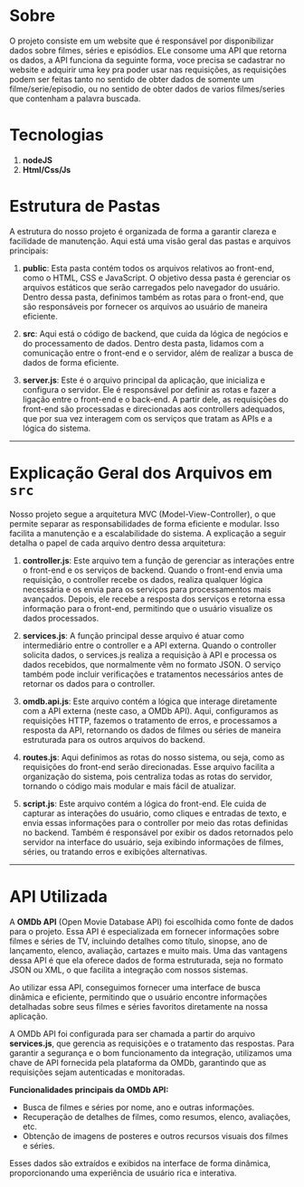 # Sobre

O projeto consiste em um website que é responsável por disponibilizar dados sobre filmes, séries e episódios. ELe consome uma API que retorna os dados, a API funciona da seguinte forma, voce precisa se cadastrar no website e adquirir uma key pra poder usar nas requisições, as requisições podem ser feitas tanto no sentido de obter dados de somente um filme/serie/episodio, ou no sentido de obter dados de varios filmes/series que contenham a palavra buscada. 

# Tecnologias

1. **nodeJS**
2. **Html/Css/Js**

# Estrutura de Pastas

A estrutura do nosso projeto é organizada de forma a garantir clareza e facilidade de manutenção. Aqui está uma visão geral das pastas e arquivos principais:

1. **public**: Esta pasta contém todos os arquivos relativos ao front-end, como o HTML, CSS e JavaScript. O objetivo dessa pasta é gerenciar os arquivos estáticos que serão carregados pelo navegador do usuário. Dentro dessa pasta, definimos também as rotas para o front-end, que são responsáveis por fornecer os arquivos ao usuário de maneira eficiente.

2. **src**: Aqui está o código de backend, que cuida da lógica de negócios e do processamento de dados. Dentro desta pasta, lidamos com a comunicação entre o front-end e o servidor, além de realizar a busca de dados de forma eficiente.

3. **server.js**: Este é o arquivo principal da aplicação, que inicializa e configura o servidor. Ele é responsável por definir as rotas e fazer a ligação entre o front-end e o back-end. A partir dele, as requisições do front-end são processadas e direcionadas aos controllers adequados, que por sua vez interagem com os serviços que tratam as APIs e a lógica do sistema.

---

# Explicação Geral dos Arquivos em `src`

Nosso projeto segue a arquitetura MVC (Model-View-Controller), o que permite separar as responsabilidades de forma eficiente e modular. Isso facilita a manutenção e a escalabilidade do sistema. A explicação a seguir detalha o papel de cada arquivo dentro dessa arquitetura:

1. **controller.js**: Este arquivo tem a função de gerenciar as interações entre o front-end e os serviços de backend. Quando o front-end envia uma requisição, o controller recebe os dados, realiza qualquer lógica necessária e os envia para os serviços para processamentos mais avançados. Depois, ele recebe a resposta dos serviços e retorna essa informação para o front-end, permitindo que o usuário visualize os dados processados.

2. **services.js**: A função principal desse arquivo é atuar como intermediário entre o controller e a API externa. Quando o controller solicita dados, o services.js realiza a requisição à API e processa os dados recebidos, que normalmente vêm no formato JSON. O serviço também pode incluir verificações e tratamentos necessários antes de retornar os dados para o controller.

3. **omdb.api.js**: Este arquivo contém a lógica que interage diretamente com a API externa (neste caso, a OMDb API). Aqui, configuramos as requisições HTTP, fazemos o tratamento de erros, e processamos a resposta da API, retornando os dados de filmes ou séries de maneira estruturada para os outros arquivos do backend.

4. **routes.js**: Aqui definimos as rotas do nosso sistema, ou seja, como as requisições do front-end serão direcionadas. Esse arquivo facilita a organização do sistema, pois centraliza todas as rotas do servidor, tornando o código mais modular e mais fácil de atualizar.

5. **script.js**: Este arquivo contém a lógica do front-end. Ele cuida de capturar as interações do usuário, como cliques e entradas de texto, e envia essas informações para o controller por meio das rotas definidas no backend. Também é responsável por exibir os dados retornados pelo servidor na interface do usuário, seja exibindo informações de filmes, séries, ou tratando erros e exibições alternativas.

---

# API Utilizada

A **OMDb API** (Open Movie Database API) foi escolhida como fonte de dados para o projeto. Essa API é especializada em fornecer informações sobre filmes e séries de TV, incluindo detalhes como título, sinopse, ano de lançamento, elenco, avaliação, cartazes e muito mais. Uma das vantagens dessa API é que ela oferece dados de forma estruturada, seja no formato JSON ou XML, o que facilita a integração com nossos sistemas.

Ao utilizar essa API, conseguimos fornecer uma interface de busca dinâmica e eficiente, permitindo que o usuário encontre informações detalhadas sobre seus filmes e séries favoritos diretamente na nossa aplicação.

A OMDb API foi configurada para ser chamada a partir do arquivo **services.js**, que gerencia as requisições e o tratamento das respostas. Para garantir a segurança e o bom funcionamento da integração, utilizamos uma chave de API fornecida pela plataforma da OMDb, garantindo que as requisições sejam autenticadas e monitoradas.

**Funcionalidades principais da OMDb API:**
- Busca de filmes e séries por nome, ano e outras informações.
- Recuperação de detalhes de filmes, como resumos, elenco, avaliações, etc.
- Obtenção de imagens de posteres e outros recursos visuais dos filmes e séries.
  
Esses dados são extraídos e exibidos na interface de forma dinâmica, proporcionando uma experiência de usuário rica e interativa.
